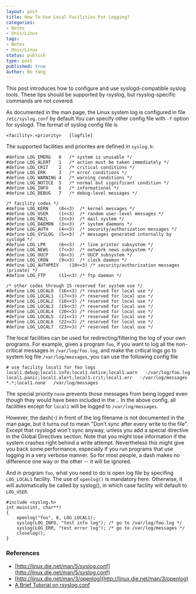 ```yaml
---
layout: post
title: How To Use Local Facilities For Logging?
categories: 
- Notes
- Unix/Linux
tags:
- Notes
- Unix/Linux
status: publish
type: post
published: true
author: Bo Yang
---
```


This post introduces how to configure and use syslogd-compatible syslog tools. These tips should be supported by rsyslog, but rsyslog-specific commands are not covered.

As documented in the man page, the Linux system log is configured in file `/etc/syslog.conf` by default.You can specify other config file with `-f` option for syslogd. The format of syslog config file is

    <facility>.<priority>   [logfile]

The supported facilities and priorites are defined in `syslog.h`:

    #define	LOG_EMERG	0	/* system is unusable */
    #define	LOG_ALERT	1	/* action must be taken immediately */
    #define	LOG_CRIT	2	/* critical conditions */
    #define	LOG_ERR		3	/* error conditions */
    #define	LOG_WARNING	4	/* warning conditions */
    #define	LOG_NOTICE	5	/* normal but significant condition */
    #define	LOG_INFO	6	/* informational */
    #define	LOG_DEBUG	7	/* debug-level messages */
    
    /* facility codes */
    #define	LOG_KERN	(0<<3)	/* kernel messages */
    #define	LOG_USER	(1<<3)	/* random user-level messages */
    #define	LOG_MAIL	(2<<3)	/* mail system */
    #define	LOG_DAEMON	(3<<3)	/* system daemons */
    #define	LOG_AUTH	(4<<3)	/* security/authorization messages */
    #define	LOG_SYSLOG	(5<<3)	/* messages generated internally by syslogd */
    #define	LOG_LPR		(6<<3)	/* line printer subsystem */
    #define	LOG_NEWS	(7<<3)	/* network news subsystem */
    #define	LOG_UUCP	(8<<3)	/* UUCP subsystem */
    #define	LOG_CRON	(9<<3)	/* clock daemon */
    #define	LOG_AUTHPRIV	(10<<3)	/* security/authorization messages (private) */
    #define	LOG_FTP		(11<<3)	/* ftp daemon */
    
    /* other codes through 15 reserved for system use */
    #define	LOG_LOCAL0	(16<<3)	/* reserved for local use */
    #define	LOG_LOCAL1	(17<<3)	/* reserved for local use */
    #define	LOG_LOCAL2	(18<<3)	/* reserved for local use */
    #define	LOG_LOCAL3	(19<<3)	/* reserved for local use */
    #define	LOG_LOCAL4	(20<<3)	/* reserved for local use */
    #define	LOG_LOCAL5	(21<<3)	/* reserved for local use */
    #define	LOG_LOCAL6	(22<<3)	/* reserved for local use */
    #define	LOG_LOCAL7	(23<<3)	/* reserved for local use */

The local facilities can be used for redirecting/filtering the log of your own programs. For example, given a program `foo`, if you want to log all the non-critical messages in `/var/log/foo.log`, and make the critical logs go to system log file `/var/log/messages`, you can use the following config file

    # use facility local1 for foo logs
    local1.debug;local1.info;local1.notice;local1.warn   -/var/log/foo.log
    local1.panic;local1.alert;local1.crit;local1.err   -/var/log/messages
    *.*;local1.none   /var/log/messages 

The special priority `none` prevents those messages from being logged even though they would have been included in the *.*. In the above config, all facilities except for `local1` will be logged to `/var/log/messages`.

However, the dash(-) in front of the log filename is not documented in the man page, but it turns out to mean "Don't sync after every write to the file". Except that rsyslogd won't sync anyway, unless you add a special directive in the Global Directives section. Note that you might lose information if the system crashes right behind a write attempt. Nevertheless this might give you back some performance, especially if you run programs that use logging in a very verbose manner. So for most people, a dash makes no difference one way or the other -- it will be ignored.

And in program `foo`, what you need to do is open log file by specifing `LOG_LOCAL1` facility. The use of `openlog()` is mandatory here. Otherwise, it will automatically be called by syslog(), in which case facility will default to `LOG_USER`.

    #include <syslog.h>
    int main(int, char**)
    {
        openlog("foo", 0, LOG_LOCAL1);
        syslog(LOG_INFO, "test info log"); /* go to /var/log/foo.log */
        syslog(LOG_ERR, "test error log"); /* go to /var/log/messages */
        closelog();
    }


### References
- [http://linux.die.net/man/5/syslog.conf](http://linux.die.net/man/5/syslog.conf)
- [http://linux.die.net/man/3/openlog](http://linux.die.net/man/3/openlog)
- [A Brief Tutorial on rsyslog.conf](http://shallowsky.com/blog/linux/rsyslog-conf-tutorial.html)
